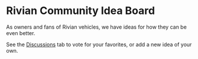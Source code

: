 # Rivian Community Idea Board

As owners and fans of Rivian vehicles, we have ideas for how they can be even better.

See the [Discussions](https://github.com/rivian-community/idea-board/discussions) tab to vote for your favorites, or add a new idea of your own.
